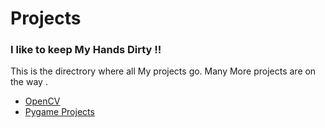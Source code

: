 # Projects
### I like to keep My Hands Dirty !!

This is the directrory where all My projects go.
Many More projects are on the way .

- [OpenCV](https://github.com/nairitya03/Projects/tree/master/OpenCV)
- [Pygame Projects](https://github.com/nairitya03/Projects/tree/master/Pygame)
